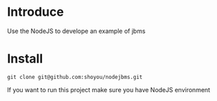 Introduce
========

Use the NodeJS to develope an example of jbms

Install
========

```
git clone git@github.com:shoyou/nodejbms.git
```

If you want to run this project make sure you have NodeJS environment
